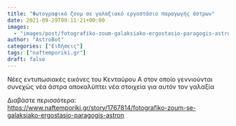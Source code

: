 ```yaml
---
title: "Φωτογραφικό ζουμ σε γαλαξιακό εργοστάσιο παραγωγής άστρων"
date: 2021-09-29T09:11:21+00:00
images:
  - "images/post/fotografiko-zoum-galaksiako-ergostasio-paragogis-astron.jpg"
author: "AstroBot"
categories: ["Ειδήσεις"]
tags: ["naftemporiki.gr"]
draft: false
---
```


Νέες εντυπωσιακές εικόνες του Κενταύρου Α στον οποίο γεννιούνται συνεχώς νέα άστρα αποκαλύπτει νέα στοιχεία για αυτόν τον γαλαξία

Διαβάστε περισσότερα: https://www.naftemporiki.gr/story/1767814/fotografiko-zoum-se-galaksiako-ergostasio-paragogis-astron
